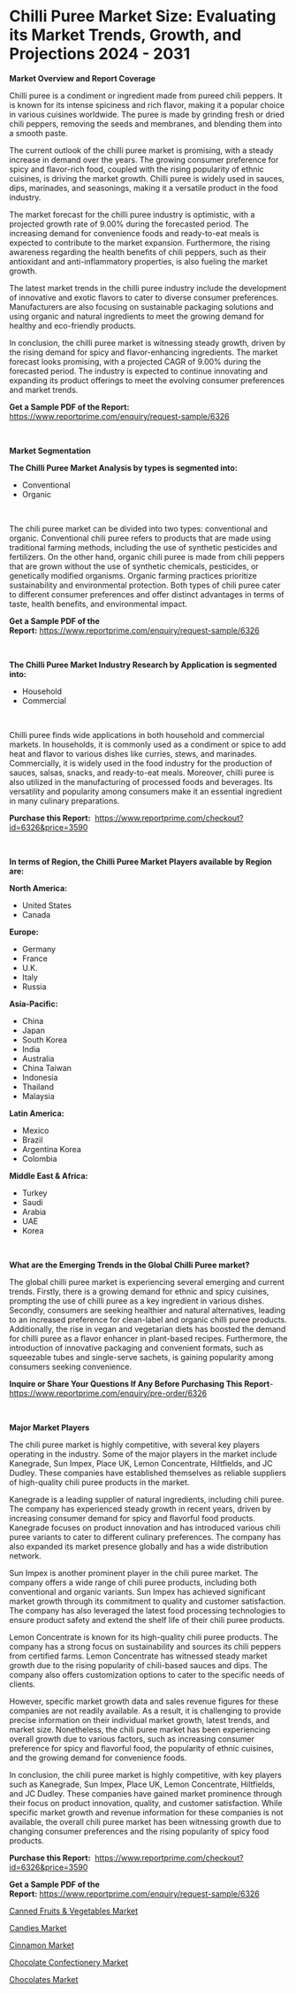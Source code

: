 <p><h1>Chilli Puree Market Size: Evaluating its Market Trends, Growth, and Projections 2024 - 2031</h1></p><p><strong>Market Overview and Report Coverage</strong></p>
<p><p>Chilli puree is a condiment or ingredient made from pureed chili peppers. It is known for its intense spiciness and rich flavor, making it a popular choice in various cuisines worldwide. The puree is made by grinding fresh or dried chili peppers, removing the seeds and membranes, and blending them into a smooth paste.</p><p>The current outlook of the chilli puree market is promising, with a steady increase in demand over the years. The growing consumer preference for spicy and flavor-rich food, coupled with the rising popularity of ethnic cuisines, is driving the market growth. Chilli puree is widely used in sauces, dips, marinades, and seasonings, making it a versatile product in the food industry.</p><p>The market forecast for the chilli puree industry is optimistic, with a projected growth rate of 9.00% during the forecasted period. The increasing demand for convenience foods and ready-to-eat meals is expected to contribute to the market expansion. Furthermore, the rising awareness regarding the health benefits of chili peppers, such as their antioxidant and anti-inflammatory properties, is also fueling the market growth.</p><p>The latest market trends in the chilli puree industry include the development of innovative and exotic flavors to cater to diverse consumer preferences. Manufacturers are also focusing on sustainable packaging solutions and using organic and natural ingredients to meet the growing demand for healthy and eco-friendly products.</p><p>In conclusion, the chilli puree market is witnessing steady growth, driven by the rising demand for spicy and flavor-enhancing ingredients. The market forecast looks promising, with a projected CAGR of 9.00% during the forecasted period. The industry is expected to continue innovating and expanding its product offerings to meet the evolving consumer preferences and market trends.</p></p>
<p><strong>Get a Sample PDF of the Report:</strong> <a href="https://www.reportprime.com/enquiry/request-sample/6326">https://www.reportprime.com/enquiry/request-sample/6326</a></p>
<p>&nbsp;</p>
<p><strong>Market Segmentation</strong></p>
<p><strong>The Chilli Puree Market Analysis by types is segmented into:</strong></p>
<p><ul><li>Conventional</li><li>Organic</li></ul></p>
<p>&nbsp;</p>
<p><p>The chili puree market can be divided into two types: conventional and organic. Conventional chili puree refers to products that are made using traditional farming methods, including the use of synthetic pesticides and fertilizers. On the other hand, organic chili puree is made from chili peppers that are grown without the use of synthetic chemicals, pesticides, or genetically modified organisms. Organic farming practices prioritize sustainability and environmental protection. Both types of chili puree cater to different consumer preferences and offer distinct advantages in terms of taste, health benefits, and environmental impact.</p></p>
<p><strong>Get a Sample PDF of the Report:</strong>&nbsp;<a href="https://www.reportprime.com/enquiry/request-sample/6326">https://www.reportprime.com/enquiry/request-sample/6326</a></p>
<p>&nbsp;</p>
<p><strong>The Chilli Puree Market Industry Research by Application is segmented into:</strong></p>
<p><ul><li>Household</li><li>Commercial</li></ul></p>
<p>&nbsp;</p>
<p><p>Chilli puree finds wide applications in both household and commercial markets. In households, it is commonly used as a condiment or spice to add heat and flavor to various dishes like curries, stews, and marinades. Commercially, it is widely used in the food industry for the production of sauces, salsas, snacks, and ready-to-eat meals. Moreover, chilli puree is also utilized in the manufacturing of processed foods and beverages. Its versatility and popularity among consumers make it an essential ingredient in many culinary preparations.</p></p>
<p><strong>Purchase this Report:</strong>&nbsp; <a href="https://www.reportprime.com/checkout?id=6326&price=3590">https://www.reportprime.com/checkout?id=6326&price=3590</a></p>
<p>&nbsp;</p>
<p><strong>In terms of Region, the Chilli Puree Market Players available by Region are:</strong></p>
<p>
    <p> <strong> North America: </strong>
        <ul>
            <li>United States</li>
            <li>Canada</li>
        </ul>
        </p> 
    <p> <strong> Europe: </strong>
        <ul>
            <li>Germany</li>
            <li>France</li>
            <li>U.K.</li>
            <li>Italy</li>
            <li>Russia</li>
        </ul>
        </p> 
    <p> <strong> Asia-Pacific: </strong>
        <ul>
            <li>China</li>
            <li>Japan</li>
            <li>South Korea</li>
            <li>India</li>
            <li>Australia</li>
            <li>China Taiwan</li>
            <li>Indonesia</li>
            <li>Thailand</li>
            <li>Malaysia</li>
        </ul>
        </p> 
    <p> <strong> Latin America: </strong>
        <ul>
            <li>Mexico</li>
            <li>Brazil</li>
            <li>Argentina Korea</li>
            <li>Colombia</li>
        </ul>
        </p> 
    <p> <strong> Middle East & Africa: </strong>
        <ul>
            <li>Turkey</li>
            <li>Saudi</li>
            <li>Arabia</li>
            <li>UAE</li>
            <li>Korea</li>
        </ul>
    </p>
    </p>
<p>&nbsp;</p>
<p><strong>What are the Emerging Trends in the Global Chilli Puree market?</strong></p>
<p><p>The global chilli puree market is experiencing several emerging and current trends. Firstly, there is a growing demand for ethnic and spicy cuisines, prompting the use of chilli puree as a key ingredient in various dishes. Secondly, consumers are seeking healthier and natural alternatives, leading to an increased preference for clean-label and organic chilli puree products. Additionally, the rise in vegan and vegetarian diets has boosted the demand for chilli puree as a flavor enhancer in plant-based recipes. Furthermore, the introduction of innovative packaging and convenient formats, such as squeezable tubes and single-serve sachets, is gaining popularity among consumers seeking convenience.</p></p>
<p><strong>Inquire or Share Your Questions If Any Before Purchasing This Report</strong>- <a href="https://www.reportprime.com/enquiry/pre-order/6326">https://www.reportprime.com/enquiry/pre-order/6326</a></p>
<p>&nbsp;</p>
<p><strong>Major Market Players</strong></p>
<p><p>The chili puree market is highly competitive, with several key players operating in the industry. Some of the major players in the market include Kanegrade, Sun Impex, Place UK, Lemon Concentrate, Hiltfields, and JC Dudley. These companies have established themselves as reliable suppliers of high-quality chili puree products in the market.</p><p>Kanegrade is a leading supplier of natural ingredients, including chili puree. The company has experienced steady growth in recent years, driven by increasing consumer demand for spicy and flavorful food products. Kanegrade focuses on product innovation and has introduced various chili puree variants to cater to different culinary preferences. The company has also expanded its market presence globally and has a wide distribution network.</p><p>Sun Impex is another prominent player in the chili puree market. The company offers a wide range of chili puree products, including both conventional and organic variants. Sun Impex has achieved significant market growth through its commitment to quality and customer satisfaction. The company has also leveraged the latest food processing technologies to ensure product safety and extend the shelf life of their chili puree products.</p><p>Lemon Concentrate is known for its high-quality chili puree products. The company has a strong focus on sustainability and sources its chili peppers from certified farms. Lemon Concentrate has witnessed steady market growth due to the rising popularity of chili-based sauces and dips. The company also offers customization options to cater to the specific needs of clients.</p><p>However, specific market growth data and sales revenue figures for these companies are not readily available. As a result, it is challenging to provide precise information on their individual market growth, latest trends, and market size. Nonetheless, the chili puree market has been experiencing overall growth due to various factors, such as increasing consumer preference for spicy and flavorful food, the popularity of ethnic cuisines, and the growing demand for convenience foods.</p><p>In conclusion, the chili puree market is highly competitive, with key players such as Kanegrade, Sun Impex, Place UK, Lemon Concentrate, Hiltfields, and JC Dudley. These companies have gained market prominence through their focus on product innovation, quality, and customer satisfaction. While specific market growth and revenue information for these companies is not available, the overall chili puree market has been witnessing growth due to changing consumer preferences and the rising popularity of spicy food products.</p></p>
<p><strong>Purchase this Report:</strong>&nbsp;&nbsp;<a href="https://www.reportprime.com/checkout?id=6326&price=3590">https://www.reportprime.com/checkout?id=6326&price=3590</a></p>
<p></p>
<p><strong>Get a Sample PDF of the Report:</strong>&nbsp;<a href="https://www.reportprime.com/enquiry/request-sample/6326">https://www.reportprime.com/enquiry/request-sample/6326</a></p>
<p><p><a href="https://github.com/rahu1503/Market-Research-Report-List-2/blob/main/canned-fruits-vegetables-market.md">Canned Fruits & Vegetables Market</a></p><p><a href="https://github.com/gshchiplitsov/Market-Research-Report-List-2/blob/main/candies-market.md">Candies Market</a></p><p><a href="https://github.com/rahu1505/Market-Research-Report-List-2/blob/main/cinnamon-market.md">Cinnamon Market</a></p><p><a href="https://github.com/rahu1501/Market-Research-Report-List-2/blob/main/chocolate-confectionery-market.md">Chocolate Confectionery Market</a></p><p><a href="https://github.com/rahu1502/Market-Research-Report-List-2/blob/main/chocolates-market.md">Chocolates Market</a></p></p>